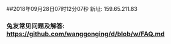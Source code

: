 ##2018年09月28日07时12分07秒 新址: 159.65.211.83
### 兔友常见问题及解答: https://github.com/wanggonging/d/blob/w/FAQ.md
